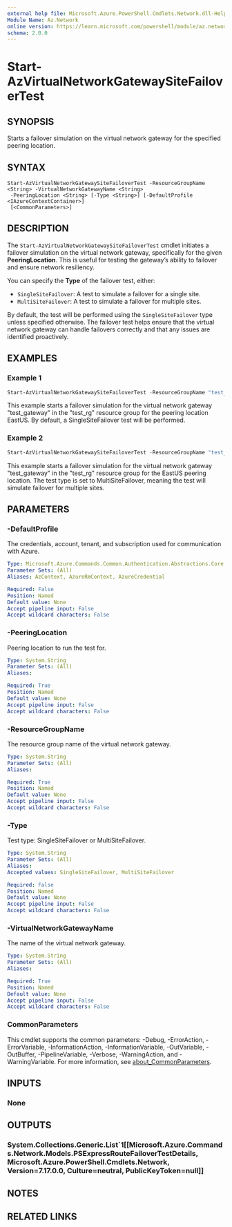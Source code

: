```yaml
---
external help file: Microsoft.Azure.PowerShell.Cmdlets.Network.dll-Help.xml
Module Name: Az.Network
online version: https://learn.microsoft.com/powershell/module/az.network/update-aznetworksecurityperimeterloggingconfiguration
schema: 2.0.0
---
```


# Start-AzVirtualNetworkGatewaySiteFailoverTest

## SYNOPSIS
Starts a failover simulation on the virtual network gateway for the specified peering location.

## SYNTAX

```
Start-AzVirtualNetworkGatewaySiteFailoverTest -ResourceGroupName <String> -VirtualNetworkGatewayName <String>
 -PeeringLocation <String> [-Type <String>] [-DefaultProfile <IAzureContextContainer>]
 [<CommonParameters>]
```

## DESCRIPTION
The `Start-AzVirtualNetworkGatewaySiteFailoverTest` cmdlet initiates a failover simulation on the virtual network gateway, specifically for the given **PeeringLocation**. This is useful for testing the gateway’s ability to failover and ensure network resiliency.

You can specify the **Type** of the failover test, either:
- `SingleSiteFailover`: A test to simulate a failover for a single site.
- `MultiSiteFailover`: A test to simulate a failover for multiple sites.

By default, the test will be performed using the `SingleSiteFailover` type unless specified otherwise. The failover test helps ensure that the virtual network gateway can handle failovers correctly and that any issues are identified proactively.


## EXAMPLES

### Example 1
```powershell
Start-AzVirtualNetworkGatewaySiteFailoverTest -ResourceGroupName "test_rg" -VirtualNetworkGatewayName "test_gateway" -PeeringLocation "EastUS"
```

This example starts a failover simulation for the virtual network gateway "test_gateway" in the "test_rg" resource group for the peering location EastUS. By default, a SingleSiteFailover test will be performed.

### Example 2
```powershell
Start-AzVirtualNetworkGatewaySiteFailoverTest -ResourceGroupName "test_rg" -VirtualNetworkGatewayName "test_gateway" -PeeringLocation "EastUS" -Type "MultiSiteFailover"
```

This example starts a failover simulation for the virtual network gateway "test_gateway" in the "test_rg" resource group for the EastUS peering location. The test type is set to MultiSiteFailover, meaning the test will simulate failover for multiple sites.

## PARAMETERS

### -DefaultProfile
The credentials, account, tenant, and subscription used for communication with Azure.

```yaml
Type: Microsoft.Azure.Commands.Common.Authentication.Abstractions.Core.IAzureContextContainer
Parameter Sets: (All)
Aliases: AzContext, AzureRmContext, AzureCredential

Required: False
Position: Named
Default value: None
Accept pipeline input: False
Accept wildcard characters: False
```

### -PeeringLocation
Peering location to run the test for.

```yaml
Type: System.String
Parameter Sets: (All)
Aliases:

Required: True
Position: Named
Default value: None
Accept pipeline input: False
Accept wildcard characters: False
```

### -ResourceGroupName
The resource group name of the virtual network gateway.

```yaml
Type: System.String
Parameter Sets: (All)
Aliases:

Required: True
Position: Named
Default value: None
Accept pipeline input: False
Accept wildcard characters: False
```

### -Type
Test type: SingleSiteFailover or MultiSiteFailover.

```yaml
Type: System.String
Parameter Sets: (All)
Aliases:
Accepted values: SingleSiteFailover, MultiSiteFailover

Required: False
Position: Named
Default value: None
Accept pipeline input: False
Accept wildcard characters: False
```

### -VirtualNetworkGatewayName
The name of the virtual network gateway.

```yaml
Type: System.String
Parameter Sets: (All)
Aliases:

Required: True
Position: Named
Default value: None
Accept pipeline input: False
Accept wildcard characters: False
```

### CommonParameters
This cmdlet supports the common parameters: -Debug, -ErrorAction, -ErrorVariable, -InformationAction, -InformationVariable, -OutVariable, -OutBuffer, -PipelineVariable, -Verbose, -WarningAction, and -WarningVariable. For more information, see [about_CommonParameters](http://go.microsoft.com/fwlink/?LinkID=113216).

## INPUTS

### None

## OUTPUTS

### System.Collections.Generic.List`1[[Microsoft.Azure.Commands.Network.Models.PSExpressRouteFailoverTestDetails, Microsoft.Azure.PowerShell.Cmdlets.Network, Version=7.17.0.0, Culture=neutral, PublicKeyToken=null]]

## NOTES

## RELATED LINKS
